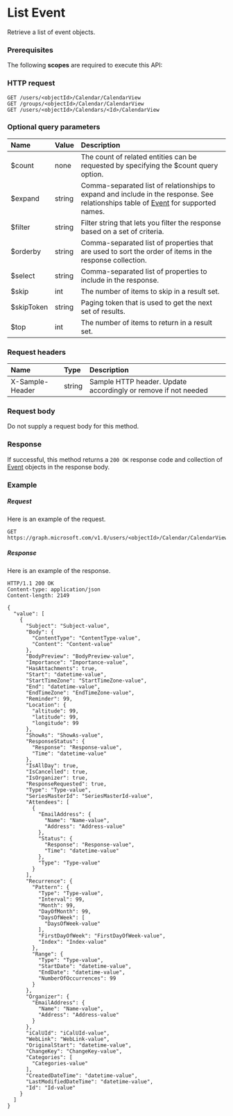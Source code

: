 # List Event

Retrieve a list of event objects.
### Prerequisites
The following **scopes** are required to execute this API: 
### HTTP request
<!-- { "blockType": "ignored" } -->
```http
GET /users/<objectId>/Calendar/CalendarView
GET /groups/<objectId>/Calendar/CalendarView
GET /users/<objectId>/Calendars/<Id>/CalendarView
```
### Optional query parameters
|Name|Value|Description|
|:---------------|:--------|:-------|
|$count|none|The count of related entities can be requested by specifying the $count query option.|
|$expand|string|Comma-separated list of relationships to expand and include in the response. See relationships table of [Event](../resources/event.md) for supported names. |
|$filter|string|Filter string that lets you filter the response based on a set of criteria.|
|$orderby|string|Comma-separated list of properties that are used to sort the order of items in the response collection.|
|$select|string|Comma-separated list of properties to include in the response.|
|$skip|int|The number of items to skip in a result set.|
|$skipToken|string|Paging token that is used to get the next set of results.|
|$top|int|The number of items to return in a result set.|

### Request headers
| Name       | Type | Description|
|:-----------|:------|:----------|
| X-Sample-Header  | string  | Sample HTTP header. Update accordingly or remove if not needed|

### Request body
Do not supply a request body for this method.
### Response
If successful, this method returns a `200 OK` response code and collection of [Event](../resources/event.md) objects in the response body.
### Example
##### Request
Here is an example of the request.
<!-- {
  "blockType": "request",
  "name": "get_calendarview"
}-->
```http
GET https://graph.microsoft.com/v1.0/users/<objectId>/Calendar/CalendarView
```
##### Response
Here is an example of the response.
<!-- {
  "blockType": "response",
  "truncated": false,
  "@odata.type": "microsoft.graph.event",
  "isCollection": true
} -->
```http
HTTP/1.1 200 OK
Content-type: application/json
Content-length: 2149

{
  "value": [
    {
      "Subject": "Subject-value",
      "Body": {
        "ContentType": "ContentType-value",
        "Content": "Content-value"
      },
      "BodyPreview": "BodyPreview-value",
      "Importance": "Importance-value",
      "HasAttachments": true,
      "Start": "datetime-value",
      "StartTimeZone": "StartTimeZone-value",
      "End": "datetime-value",
      "EndTimeZone": "EndTimeZone-value",
      "Reminder": 99,
      "Location": {
        "altitude": 99,
        "latitude": 99,
        "longitude": 99
      },
      "ShowAs": "ShowAs-value",
      "ResponseStatus": {
        "Response": "Response-value",
        "Time": "datetime-value"
      },
      "IsAllDay": true,
      "IsCancelled": true,
      "IsOrganizer": true,
      "ResponseRequested": true,
      "Type": "Type-value",
      "SeriesMasterId": "SeriesMasterId-value",
      "Attendees": [
        {
          "EmailAddress": {
            "Name": "Name-value",
            "Address": "Address-value"
          },
          "Status": {
            "Response": "Response-value",
            "Time": "datetime-value"
          },
          "Type": "Type-value"
        }
      ],
      "Recurrence": {
        "Pattern": {
          "Type": "Type-value",
          "Interval": 99,
          "Month": 99,
          "DayOfMonth": 99,
          "DaysOfWeek": [
            "DaysOfWeek-value"
          ],
          "FirstDayOfWeek": "FirstDayOfWeek-value",
          "Index": "Index-value"
        },
        "Range": {
          "Type": "Type-value",
          "StartDate": "datetime-value",
          "EndDate": "datetime-value",
          "NumberOfOccurrences": 99
        }
      },
      "Organizer": {
        "EmailAddress": {
          "Name": "Name-value",
          "Address": "Address-value"
        }
      },
      "iCalUId": "iCalUId-value",
      "WebLink": "WebLink-value",
      "OriginalStart": "datetime-value",
      "ChangeKey": "ChangeKey-value",
      "Categories": [
        "Categories-value"
      ],
      "CreatedDateTime": "datetime-value",
      "LastModifiedDateTime": "datetime-value",
      "Id": "Id-value"
    }
  ]
}
```

<!-- uuid: 8fcb5dbc-d5aa-4681-8e31-b001d5168d79
2015-10-25 14:57:30 UTC -->
<!-- {
  "type": "#page.annotation",
  "description": "List Event",
  "keywords": "",
  "section": "documentation",
  "tocPath": ""
}-->